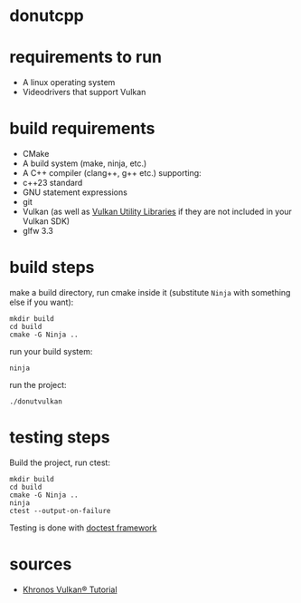 # donutcpp

# requirements to run

 - A linux operating system
 - Videodrivers that support Vulkan

# build requirements

 - CMake
 - A build system (make, ninja, etc.)
 - A C++ compiler (clang++, g++ etc.) supporting:
  - c++23 standard
  - GNU statement expressions
 - git
 - Vulkan (as well as [Vulkan Utility Libraries](https://github.com/KhronosGroup/Vulkan-Utility-Libraries) if they are not included in your Vulkan SDK)
 - glfw 3.3

# build steps

make a build directory, run cmake inside it (substitute `Ninja` with something else if you want):

```
mkdir build
cd build
cmake -G Ninja ..
```

run your build system:

```
ninja
```

run the project:

```
./donutvulkan
```

# testing steps

Build the project, run ctest:

```
mkdir build
cd build
cmake -G Ninja ..
ninja
ctest --output-on-failure
```

Testing is done with [doctest framework](https://github.com/doctest/doctest)

# sources

 - [Khronos Vulkan® Tutorial](https://docs.vulkan.org/tutorial/latest/00_Introduction.html)
